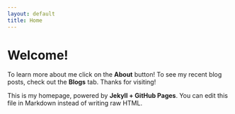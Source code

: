 ```yaml
---
layout: default
title: Home
---
```


# Welcome!

To learn more about me click on the **About** button! To see my recent blog posts, check out the **Blogs** tab. Thanks for visiting!

This is my homepage, powered by **Jekyll + GitHub Pages**. You can edit this file in Markdown instead of writing raw HTML.
